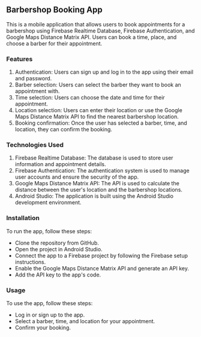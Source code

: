 ## Barbershop Booking App

This is a mobile application that allows users to book appointments for a barbershop using Firebase Realtime Database, Firebase Authentication, and Google Maps Distance Matrix API. Users can book a time, place, and choose a barber for their appointment.

### Features

1. Authentication: Users can sign up and log in to the app using their email and password.
2. Barber selection: Users can select the barber they want to book an appointment with.
3. Time selection: Users can choose the date and time for their appointment.
4. Location selection: Users can enter their location or use the Google Maps Distance Matrix API to find the nearest barbershop location.
5. Booking confirmation: Once the user has selected a barber, time, and location, they can confirm the booking.

### Technologies Used

1. Firebase Realtime Database: The database is used to store user information and appointment details.
2. Firebase Authentication: The authentication system is used to manage user accounts and ensure the security of the app.
3. Google Maps Distance Matrix API: The API is used to calculate the distance between the user's location and the barbershop locations.
4. Android Studio: The application is built using the Android Studio development environment.

### Installation

To run the app, follow these steps:

* Clone the repository from GitHub.
* Open the project in Android Studio.
* Connect the app to a Firebase project by following the Firebase setup instructions.
* Enable the Google Maps Distance Matrix API and generate an API key.
* Add the API key to the app's code.

### Usage

To use the app, follow these steps:

* Log in or sign up to the app.
* Select a barber, time, and location for your appointment.
* Confirm your booking.

